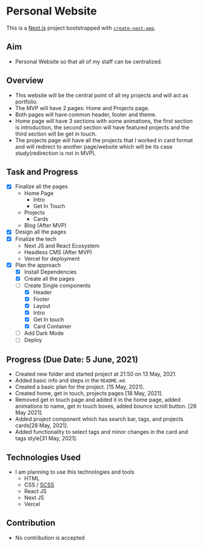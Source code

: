 # Personal Website

This is a [Next.js](https://nextjs.org/) project bootstrapped with [`create-next-app`](https://github.com/vercel/next.js/tree/canary/packages/create-next-app).

## Aim
- Personal Website so that all of my staff can be centralized.

## Overview
- This website will be the central point of all my projects and will act as portfolio.
- The MVP will have 2 pages: Home and Projects page.
- Both pages will have common header, footer and theme.
- Home page will have 3 sections with some animations, the first section is introduction, the second section will have featured projects and the third section will be get in touch.
- The projects page will have all the projects that I worked in card format and will redirect to another page/website which will be its case study(redirection is not in MVP).

## Task and Progress
- [x] Finalize all the pages
  - Home Page
    - Intro
    - Get In Touch
  - Projects
    - Cards
  - Blog (After MVP)
- [x] Design all the pages 
- [x] Finalize the tech
  - Next JS and React Ecosystem
  - Headless CMS (After MVP)
  - Vercel for deployment
- [x] Plan the approach
  - [x] Install Dependencies
  - [x] Create all the pages
  - [ ] Create Single components
    - [x] Header
    - [x] Footer
    - [x] Layout
    - [x] Intro
    - [x] Get In touch
    - [x] Card Container
  - [ ] Add Dark Mode
  - [ ] Deploy

## Progress (Due Date: 5 June, 2021)
- Created new folder and started project at 21:50 on 13 May, 2021.
- Added basic info and steps in the `README.md`.
- Created a basic plan for the project. [15 May, 2021].
- Created home, get in touch, projects pages [18 May, 2021].
- Removed get in touch page and added it in the home page, added animations to name, get in touch boxes, added bounce scroll button. [26 May 2021].
- Added project component which has search bar, tags, and projects cards[28 May, 2021].
- Added functionality to select tags and minor changes in the card and tags style[31 May, 2021].

## Technologies Used
- I am planning to use this technologies and tools
  - HTML
  - CSS / [SCSS](https://sass-lang.com/guide)
  - React JS
  - Next JS
  - Vercel

## Contribution
- No contribution is accepted